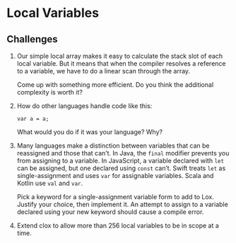 # Local Variables

## Challenges

1. Our simple local array makes it easy to calculate the stack slot of each local variable. But it means that when the compiler resolves a reference to a variable, we have to do a linear scan through the array.

   Come up with something more efficient. Do you think the additional complexity is worth it?

2. How do other languages handle code like this:

   ```lox
   var a = a;
   ```

   What would you do if it was your language? Why?

3. Many languages make a distinction between variables that can be reassigned and those that can’t. In Java, the `final` modifier prevents you from assigning to a variable. In JavaScript, a variable declared with `let` can be assigned, but one declared using `const` can’t. Swift treats `let` as single-assignment and uses `var` for assignable variables. Scala and Kotlin use `val` and `var`.

   Pick a keyword for a single-assignment variable form to add to Lox. Justify your choice, then implement it. An attempt to assign to a variable declared using your new keyword should cause a compile error.

4. Extend clox to allow more than 256 local variables to be in scope at a time.
